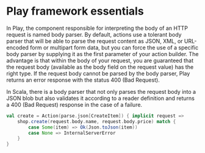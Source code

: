 # Play framework essentials

In Play, the component responsible for interpreting the body of an HTTP request is named body parser. By default, actions use a tolerant body parser that will be able to parse the request content as JSON, XML, or URL-encoded form or multipart form data, but you can force the use of a specific body parser by supplying it as the first parameter of your action builder. The advantage is that within the body of your request, you are guaranteed that the request body (available as the body field on the request value) has the right type. If the request body cannot be parsed by the body parser, Play returns an error response with the status 400 (Bad Request).

In Scala, there is a body parser that not only parses the request body into a JSON blob but also validates it according to a reader definition and returns a 400 (Bad Request) response in the case of a failure.

```scala
val create = Action(parse.json[CreateItem]) { implicit request =>
    shop.create(request.body.name, request.body.price) match {
        case Some(item) => Ok(Json.toJson(item))
        case None => InternalServerError
    }
}
```


